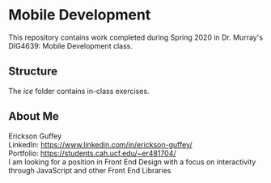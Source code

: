 # Mobile Development
This repository contains work completed during Spring 2020 in Dr. Murray's DIG4639: Mobile Development class.

## Structure
The *ice* folder contains in-class exercises. 

## About Me
Erickson Guffey <br>
LinkedIn: https://www.linkedin.com/in/erickson-guffey/ <br>
Portfolio: https://students.cah.ucf.edu/~er481704/ <br>
I am looking for a position in Front End Design with a focus on interactivity through JavaScript and other Front End Libraries